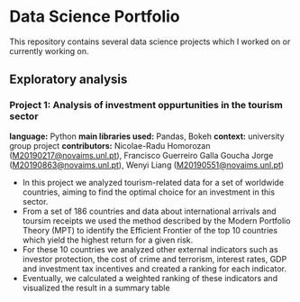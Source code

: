 # Data Science Portfolio
This repository contains several data science projects which I worked on or currently working on.

## Exploratory analysis
### Project 1: Analysis of investment oppurtunities in the tourism sector
**language:** Python
**main libraries used:** Pandas, Bokeh
**context:** university group project
**contributors:** Nicolae-Radu Homorozan (M20190217@novaims.unl.pt), Francisco Guerreiro Galla Goucha Jorge (M20190863@novaims.unl.pt), Wenyi Liang (M20190551@novaims.unl.pt)

- In this project we analyzed tourism-related data for a set of worldwide countries, aiming to find the optimal choice for an investment in this sector. 
- From a set of 186 countries and data about international arrivals and toursim receipts we used the method described by the Modern Portfolio Theory (MPT) to identify the Efficient Frontier of the top 10 countries which yield the highest return for a given risk. 
- For these 10 countries we analyzed other external indicators such as investor protection, the cost of crime and terrorism, interest rates, GDP and investment tax incentives and created a ranking for each indicator. 
- Eventually, we calculated a weighted ranking of these indicators and visualized the result in a summary table
